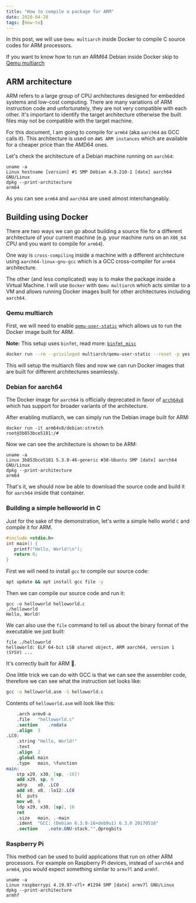 ```yaml
---
title: "How to compile a package for ARM"
date: 2020-04-28
tags: [How-to]
---
```


In this post, we will use `Qemu multiarch` inside Docker to compile C source
codes for ARM processors.

If you want to know how to run an ARM64 Debian inside Docker skip to [Qemu
multiarch](#qemu-multiarch)

## ARM architecture

ARM refers to a large group of CPU architectures designed for embedded systems
and low-cost computing. There are many variations of ARM instruction code and
unfortunately, they are not very compatible with each other.
It's important to identify the target architecture otherwise the built files
may not be compatible with the target machine.

For this document, I am going to compile for `arm64` (aka `aarch64` as GCC calls
it). This architecture is used on `AWS ARM instances` which are available for a
cheaper price than the AMD64 ones.

Let's check the architecture of a Debian machine running on `aarch64`:

```bash{outputLines: 2,4}
uname -a
Linux hostname [version] #1 SMP Debian 4.9.210-1 [date] aarch64 GNU/Linux
dpkg --print-architecture
arm64
```

As you can see `arm64` and `aarch64` are used almost interchangeably.

## Building using Docker

There are two ways we can go about building a source file for a different
architecture of your current machine (e.g. your machine runs on an `X86_64` CPU
and you want to compile for `arm64`).

One way is `cross-compiling` inside a machine with a different architecture
using `aarch64-linux-gnu-gcc` which is a GCC cross-compiler for `arm64`
architecture.

The other (and less complicated) way is to make the package inside a Virtual
Machine. I will use `Docker` with `Qemu multiarch` which acts similar to a VM
and allows running Docker images built for other architectures including
`aarch64`.

### Qemu multiarch

First, we will need to enable <a href="https://github.com/multiarch/qemu-user-static" target="_blank">`qemu-user-static`</a>
which allows us to run the Docker image built for ARM.

**Note:** This setup uses `binfmt`, read more: <a href="https://en.wikipedia.org/wiki/Binfmt_misc" target="_blank">`binfmt_misc`</a>

```bash
docker run --rm --privileged multiarch/qemu-user-static --reset -p yes
```

This will setup the multiarch files and now we can run Docker images that are
built for different architectures seamlessly.

### Debian for aarch64

The Docker image for `aarch64` is officially deprecated in favor of <a href="https://hub.docker.com/r/arm64v8/debian/" target="_blank">`arch64v8`</a>
which has support for broader variants of the architecture.

After enabling mutliarch, we can simply run the Debian image built for ARM:

```bash{outputLines: 2}
docker run -it arm64v8/debian:stretch
root@3b853bce5181:/#
```

Now we can see the architecture is shown to be ARM:

```bash{outputLines: 2,4}
uname -a
Linux 3b853bce5181 5.3.0-46-generic #38-Ubuntu SMP [date] aarch64 GNU/Linux
dpkg --print-architecture
arm64
```

That's it, we should now be able to download the source code and build it for
`aarch64` inside that container.

### Building a simple helloworld in C

Just for the sake of the demonstration, let's write a simple hello world `C` and
compile it for ARM.

```c:title=helloworld.c
#include <stdio.h>
int main() {
   printf("Hello, World!\n");
   return 0;
}
```

First we will need to install `gcc` to compile our source code:

```bash
apt update && apt install gcc file -y
```

Then we can compile our source code and run it:

```bash{outputLines: 3}
gcc -o helloworld helloworld.c
./helloworld
Hello, World!
```

We can also use the `file` command to tell us about the binary format of the
executable we just built:

```bash{outputLines: 2}
file ./helloworld
helloworld: ELF 64-bit LSB shared object, ARM aarch64, version 1 (SYSV) ...
```

It's correctly built for ARM :tada:.

One little trick we can do with GCC is that we can see the assembler code,
therefore we can see what the instruction set looks like:

```bash
gcc -o helloworld.asm -S helloworld.c
```

Contents of `helloworld.asm` will look like this:

```nasm
	.arch armv8-a
	.file	"helloworld.c"
	.section	.rodata
	.align	3
.LC0:
	.string	"Hello, World!"
	.text
	.align	2
	.global	main
	.type	main, %function
main:
	stp	x29, x30, [sp, -16]!
	add	x29, sp, 0
	adrp	x0, .LC0
	add	x0, x0, :lo12:.LC0
	bl	puts
	mov	w0, 0
	ldp	x29, x30, [sp], 16
	ret
	.size	main, .-main
	.ident	"GCC: (Debian 6.3.0-18+deb9u1) 6.3.0 20170516"
	.section	.note.GNU-stack,"",@progbits
```

### Raspberry Pi

This method can be used to build applications that run on other ARM processors.
For example on Raspberry Pi devices, instead of `aarch64` and `arm64`, you
would expect something similar to `armv7l` and `armhf`.

```bash{outputLines: 2,4}
uname -a
Linux raspberrypi 4.19.97-v7l+ #1294 SMP [date] armv7l GNU/Linux
dpkg --print-architecture
armhf
```

